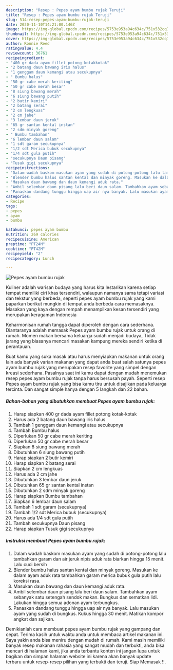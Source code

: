 ```yaml
---
description: "Resep : Pepes ayam bumbu rujak Teruji"
title: "Resep : Pepes ayam bumbu rujak Teruji"
slug: 514-resep-pepes-ayam-bumbu-rujak-teruji
date: 2020-11-10T14:21:00.146Z
image: https://img-global.cpcdn.com/recipes/5753e953a94c634c/751x532cq70/pepes-ayam-bumbu-rujak-foto-resep-utama.jpg
thumbnail: https://img-global.cpcdn.com/recipes/5753e953a94c634c/751x532cq70/pepes-ayam-bumbu-rujak-foto-resep-utama.jpg
cover: https://img-global.cpcdn.com/recipes/5753e953a94c634c/751x532cq70/pepes-ayam-bumbu-rujak-foto-resep-utama.jpg
author: Ronnie Reed
ratingvalue: 4.4
reviewcount: 36761
recipeingredient:
- "400 gr dada ayam fillet potong kotakkotak"
- "2 batang daun bawang iris halus"
- "1 genggam daun kemangi atau secukupnya"
- " Bumbu halus"
- "50 gr cabe merah keriting"
- "50 gr cabe merah besar"
- "8 siung bawang merah"
- "6 siung bawang putih"
- "2 butir kemiri"
- "2 batang serai"
- "2 cm lengkuas"
- "2 cm jahe"
- "3 lembar daun jeruk"
- "65 gr santan kental instan"
- "2 sdm minyak goreng"
- " Bumbu tambahan"
- "6 lembar daun salam"
- "1 sdt garam secukupnya"
- "1/2 sdt Merica bubuk secukupnya"
- "1/4 sdt gula putih"
- "secukupnya Daun pisang"
- "Tusuk gigi secukupnya"
recipeinstructions:
- "Dalam wadah baskom masukan ayam yang sudah di potong-potong lalu tambahkan garam dan air jeruk nipis aduk rata biarkan hingga 15 menit. Lalu cuci bersih"
- "Blender bumbu halus santan kental dan minyak goreng. Masukan ke dalam ayam aduk rata tambahkan garam merica bubuk gula putih lalu koreksi rasa."
- "Masukan daun bawang dan daun kemangi aduk rata."
- "Ambil selembar daun pisang lalu beri daun salam. Tambahkan ayam sebanyak satu setengah sendok makan. Bungkus dan sematkan lidi. Lakukan hingga semua adonan ayam terbungkus."
- "Panaskan dandang tunggu hingga uap air nya banyak. Lalu masukan ayam yang sudah di bungkus. Kukus hingga 30 menit. Matikan kompor angkat dan sajikan."
categories:
- Recipe
tags:
- pepes
- ayam
- bumbu

katakunci: pepes ayam bumbu 
nutrition: 269 calories
recipecuisine: American
preptime: "PT24M"
cooktime: "PT42M"
recipeyield: "2"
recipecategory: Lunch

---
```



![Pepes ayam bumbu rujak](https://img-global.cpcdn.com/recipes/5753e953a94c634c/751x532cq70/pepes-ayam-bumbu-rujak-foto-resep-utama.jpg)

Kuliner adalah warisan budaya yang harus kita lestarikan karena setiap tempat memiliki ciri khas tersendiri, walaupun namanya sama tetapi variasi dan tekstur yang berbeda, seperti pepes ayam bumbu rujak yang kami paparkan berikut mungkin di tempat anda berbeda cara memasaknya. Masakan yang kaya dengan rempah menampilkan kesan tersendiri yang merupakan keragaman Indonesia



Keharmonisan rumah tangga dapat diperoleh dengan cara sederhana. Diantaranya adalah memasak Pepes ayam bumbu rujak untuk orang di rumah. Momen makan bersama keluarga sudah menjadi budaya, Tidak jarang yang biasanya mencari masakan kampung mereka sendiri ketika di perantauan.

Buat kamu yang suka masak atau harus menyiapkan makanan untuk orang lain ada banyak varian makanan yang dapat anda buat salah satunya pepes ayam bumbu rujak yang merupakan resep favorite yang simpel dengan kreasi sederhana. Pasalnya saat ini kamu dapat dengan mudah menemukan resep pepes ayam bumbu rujak tanpa harus bersusah payah.
Seperti resep Pepes ayam bumbu rujak yang bisa kamu tiru untuk disajikan pada keluarga tercinta. Dan sangat simple hanya dengan 5 langkah dan 22 bahan.


<!--inarticleads1-->

##### Bahan-bahan yang dibutuhkan membuat Pepes ayam bumbu rujak:

1. Harap siapkan 400 gr dada ayam fillet potong kotak-kotak
1. Harus ada 2 batang daun bawang iris halus
1. Tambah 1 genggam daun kemangi atau secukupnya
1. Tambah  Bumbu halus
1. Diperlukan 50 gr cabe merah keriting
1. Diperlukan 50 gr cabe merah besar
1. Siapkan 8 siung bawang merah
1. Dibutuhkan 6 siung bawang putih
1. Harap siapkan 2 butir kemiri
1. Harap siapkan 2 batang serai
1. Siapkan 2 cm lengkuas
1. Harus ada 2 cm jahe
1. Dibutuhkan 3 lembar daun jeruk
1. Dibutuhkan 65 gr santan kental instan
1. Dibutuhkan 2 sdm minyak goreng
1. Harap siapkan  Bumbu tambahan
1. Siapkan 6 lembar daun salam
1. Tambah 1 sdt garam (secukupnya)
1. Tambah 1/2 sdt Merica bubuk (secukupnya)
1. Harus ada 1/4 sdt gula putih
1. Tambah secukupnya Daun pisang
1. Harap siapkan Tusuk gigi secukupnya




<!--inarticleads2-->

##### Instruksi membuat  Pepes ayam bumbu rujak:

1. Dalam wadah baskom masukan ayam yang sudah di potong-potong lalu tambahkan garam dan air jeruk nipis aduk rata biarkan hingga 15 menit. Lalu cuci bersih
1. Blender bumbu halus santan kental dan minyak goreng. Masukan ke dalam ayam aduk rata tambahkan garam merica bubuk gula putih lalu koreksi rasa.
1. Masukan daun bawang dan daun kemangi aduk rata.
1. Ambil selembar daun pisang lalu beri daun salam. Tambahkan ayam sebanyak satu setengah sendok makan. Bungkus dan sematkan lidi. Lakukan hingga semua adonan ayam terbungkus.
1. Panaskan dandang tunggu hingga uap air nya banyak. Lalu masukan ayam yang sudah di bungkus. Kukus hingga 30 menit. Matikan kompor angkat dan sajikan.




Demikianlah cara membuat pepes ayam bumbu rujak yang gampang dan cepat. Terima kasih untuk waktu anda untuk membaca artikel makanan ini. Saya yakin anda bisa meniru dengan mudah di rumah. Kami masih memiliki banyak resep makanan rahasia yang sangat mudah dan terbukti, anda bisa mencari di halaman kami, jika anda terbantu konten ini jangan lupa untuk bagikan dan simpan halaman website ini karena akan banyak update terbaru untuk resep-resep pilihan yang terbukti dan teruji. Siap Memasak !!. 
